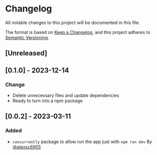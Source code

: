 # Changelog
All notable changes to this project will be documented in this file.

The format is based on [Keep a Changelog](https://keepachangelog.com/en/1.0.0/),
and this project adheres to [Semantic Versioning](https://semver.org/spec/v2.0.0.html).

## [Unreleased]

## [0.1.0] - 2023-12-14
### Change
* Delete unnecessary files and update dependencies
* Ready to turn into a npm package

## [0.0.2] - 2023-03-11
### Added
* `concurrently` package to allow run the app just with `npm run dev` By [@alexsc6955](https://github.com/alexsc6955)
